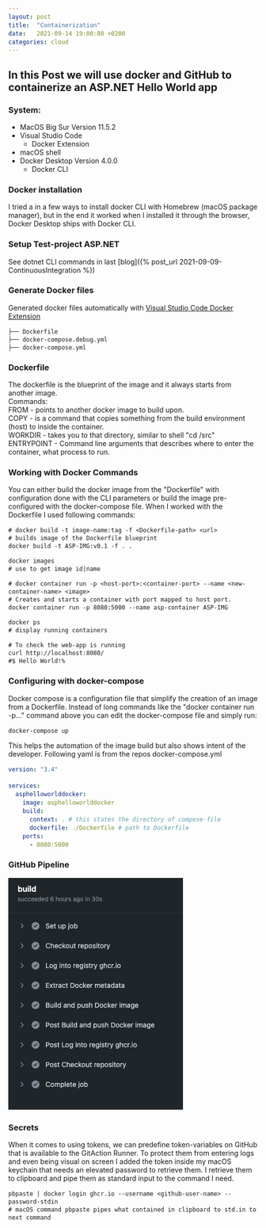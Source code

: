 ```yaml
---
layout: post
title:  "Containerization"
date:   2021-09-14 19:00:00 +0200
categories: cloud
---
```


## In this Post we will use docker and GitHub to containerize an ASP.NET Hello World app

### System:
- MacOS Big Sur Version 11.5.2
- Visual Studio Code
  - Docker Extension
- macOS shell
- Docker Desktop Version 4.0.0
  - Docker CLI

### Docker installation
I tried a in a few ways to install docker CLI with Homebrew (macOS package manager), but in the end it worked when I installed it through the browser, Docker Desktop ships with Docker CLI.

### Setup Test-project ASP.NET
See dotnet CLI commands in last
[blog]({% post_url 2021-09-09-ContinuousIntegration %})

### Generate Docker files
Generated docker files automatically with [Visual Studio Code Docker Extension](https://code.visualstudio.com/docs/containers/overview)
```shell
├── Dockerfile
├── docker-compose.debug.yml
├── docker-compose.yml
```
### Dockerfile
The dockerfile is the blueprint of the image and it always starts from another image.\
Commands:\
FROM - points to another docker image to build upon.\
COPY - is a command that copies something from the build environment (host) to inside the container.\
WORKDIR - takes you to that directory, similar to shell "cd /src"\
ENTRYPOINT - Command line arguments that describes where to enter the container, what process to run.
### Working with Docker Commands
You can either build the docker image from the "Dockerfile" with configuration done with the CLI parameters or build the image pre-configured with the docker-compose file. When I worked with the Dockerfile I used following commands:
```shell
# docker build -t image-name:tag -f <Dockerfile-path> <url>  
# builds image of the Dockerfile blueprint
docker build -t ASP-IMG:v0.1 -f . .
```
```shell
docker images
# use to get image id|name
```
```shell
# docker container run -p <host-port>:<container-port> --name <new-container-name> <image>
# Creates and starts a container with port mapped to host port.
docker container run -p 8080:5000 --name asp-container ASP-IMG
```

```shell
docker ps
# display running containers
```
```shell
# To check the web-app is running
curl http://localhost:8080/
#$ Hello World!%
```
### Configuring with docker-compose
Docker compose is a configuration file that simplify the creation of an image from a Dockerfile. Instead of long commands like the "docker container run -p..." command above you can edit the docker-compose file and simply run:
```shell
docker-compose up
```
This helps the automation of the image build but also shows intent of the developer. Following yaml is from the repos docker-compose.yml
```yml
version: "3.4"

services:
  asphelloworlddocker:
    image: asphelloworlddocker
    build:
      context: . # this states the directory of compose-file
      dockerfile: ./Dockerfile # path to Dockerfile
    ports:
      - 8080:5000
```

### GitHub Pipeline
![image actions](/img/ghactions2.png)

### Secrets
When it comes to using tokens, we can predefine token-variables on GitHub that is available to the GitAction Runner.
To protect them from entering logs and even being visual on screen I added the token inside my macOS keychain that needs an elevated password to retrieve them. I retrieve them to clipboard and pipe them as standard input to the command I need.
```shell
pbpaste | docker login ghcr.io --username <github-user-name> --password-stdin
# macOS command pbpaste pipes what contained in clipboard to std.in to next command
```